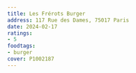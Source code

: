 ```yaml
---
title: Les Frérots Burger
address: 117 Rue des Dames, 75017 Paris
date: 2024-02-17
ratings:
- 5
foodtags:
- burger
cover: P1002187
---
```

